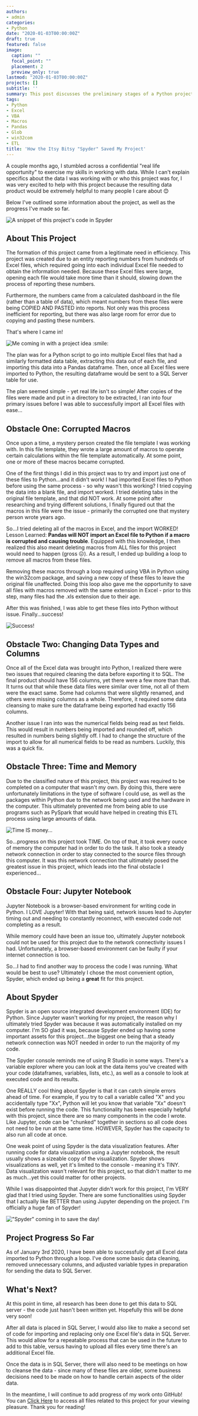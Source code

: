 ```yaml
---
authors:
- admin
categories:
- Python
date: "2020-01-03T00:00:00Z"
draft: true
featured: false
image:
  caption: ""
  focal_point: ""
  placement: 2
  preview_only: true
lastmod: "2020-01-03T00:00:00Z"
projects: []
subtitle: ''
summary: This post discusses the preliminary stages of a Python project that extracts data out of hundreds of Excel files, followed by sending them to SQL Server. Jupyter posed some unexpected network issues, and Spyder was a wonderful solution!
tags:
- Python
- Excel
- VBA
- Macros
- Pandas
- Glob
- win32com
- ETL
title: 'How the Itsy Bitsy "Spyder" Saved My Project'
---
```

A couple months ago, I stumbled across a confidential "real life opportunity" to exercise my skills in working with data. While I can't explain specifics about the data I was working with or who this project was for, I was very excited to help with this project because the resulting data product would be extremely helpful to many people I care about :blush: 

Below I've outlined some information about the project, as well as the progress I've made so far.

![](Code.jpg "A snippet of this project's code in Spyder")

## About This Project

The formation of this project came from a legitimate need in efficiency. This project was created due to an entity reporting numbers from hundreds of Excel files, which required going into each individual Excel file needed to obtain the information needed. Because these Excel files were large, opening each file would take more time than it should, slowing down the process of reporting these numbers.

Furthermore, the numbers came from a calculated dashboard in the file (rather than a table of data), which meant numbers from these files were being COPIED AND PASTED into reports. Not only was this process inefficient for reporting, but there was also large room for error due to copying and pasting these numbers.

That's where I came in!

![](comingin.gif "Me coming in with a project idea :smile:")

The plan was for a Python script to go into multiple Excel files that had a similarly formatted data table, extracting this data out of each file, and importing this data into a Pandas dataframe. Then, once all Excel files were imported to Python, the resulting dataframe would be sent to a SQL Server table for use.

The plan seemed simple - yet real life isn't so simple! After copies of the files were made and put in a directory to be extracted, I ran into four primary issues before I was able to successfully import all Excel files with ease...

## Obstacle One: Corrupted Macros

Once upon a time, a mystery person created the file template I was working with. In this file template, they wrote a large amount of macros to operate certain calculations within the file template automatically. At some point, one or more of these macros became corrupted. 

One of the first things I did in this project was to try and import just one of these files to Python...and it didn't work! I had imported Excel files to Python before using the same process - so why wasn't this working? I tried copying the data into a blank file, and import worked. I tried deleting tabs in the original file template, and that did NOT work. At some point after researching and trying different solutions, I finally figured out that the macros in this file were the issue - primarily the corrupted one that mystery person wrote years ago.

So...I tried deleting all of the macros in Excel, and the import WORKED! Lesson Learned: **Pandas will NOT import an Excel file to Python if a macro is corrupted and causing trouble**. Equipped with this knowledge, I then realized this also meant deleting macros from ALL files for this project would need to happen (gross :confounded:). As a result, I ended up building a loop to remove all macros from these files.

Removing these macros through a loop required using VBA in Python using the win32com package, and saving a new copy of these files to leave the original file unaffected. Doing this loop also gave me the opportunity to save all files with macros removed with the same extension in Excel - prior to this step, many files had the .xls extension due to their age.

After this was finished, I was able to get these files into Python without issue. Finally...success!

![](success.gif "Success!")

## Obstacle Two: Changing Data Types and Columns

Once all of the Excel data was brought into Python, I realized there were two issues that required cleaning the data before exporting it to SQL. The final product should have 156 columns, yet there were a few more than that. It turns out that while these data files were similar over time, not all of them were the exact same. Some had columns that were slightly renamed, and others were missing columns as a whole. Therefore, it required some data cleansing to make sure the dataframe being exported had exactly 156 columns.

Another issue I ran into was the numerical fields being read as text fields. This would result in numbers being imported and rounded off, which resulted in numbers being slightly off. I had to change the structure of the import to allow for all numerical fields to be read as numbers. Luckily, this was a quick fix.

## Obstacle Three: Time and Memory

Due to the classified nature of this project, this project was required to be completed on a computer that wasn't my own. By doing this, there were unfortunately limitations in the type of software I could use, as well as the packages within Python due to the network being used and the hardware in the computer. This ultimately prevented me from being able to use programs such as PySpark that would have helped in creating this ETL process using large amounts of data. 

![](time.gif "Time IS money...")

So...progress on this project took TIME. On top of that, it took every ounce of memory the computer had in order to do the task. It also took a steady network connection in order to stay connected to the source files through this computer. It was this network connection that ultimately posed the greatest issue in this project, which leads into the final obstacle I experienced...

## Obstacle Four: Jupyter Notebook

Jupyter Notebook is a browser-based environment for writing code in Python. I LOVE Jupyter! With that being said, network issues lead to Jupyter timing out and needing to constantly reconnect, with executed code not completing as a result.

While memory could have been an issue too, ultimately Jupyter notebook could not be used for this project due to the network connectivity issues I had. Unfortunately, a browser-based environment can be faulty if your internet connection is too.

So...I had to find another way to process the code I was running. What would be best to use? Ultimately I chose the most convenient option, Spyder, which ended up being a **great** fit for this project.

## About Spyder

Spyder is an open source integrated development environment (IDE) for Python. Since Jupyter wasn't working for my project, the reason why I ultimately tried Spyder was because it was automatically installed on my computer. I'm SO glad it was, because Spyder ended up having some important assets for this project...the biggest one being that a steady network connection was NOT needed in order to run the majority of my code.

The Spyder console reminds me of using R Studio in some ways. There's a variable explorer where you can look at the data items you've created with your code (dataframes, variables, lists, etc.), as well as a console to look at executed code and its results. 

One REALLY cool thing about Spyder is that it can catch simple errors ahead of time. For example, if you try to call a variable called "X" and you accidentally type "Xx", Python will let you know that variable "Xx" doesn't exist before running the code. This functionality has been especially helpful with this project, since there are so many components in the code I wrote. Like Jupyter, code can be "chunked" together in sections so all code does not need to be run at the same time. HOWEVER, Spyder has the capacity to also run all code at once. 

One weak point of using Spyder is the data visualization features. After running code for data visualization using a Jupyter notebook, the result usually shows a sizeable copy of the visualization. Spyder shows visualizations as well, yet it's limited to the console - meaning it's TINY. Data visualization wasn't relevant for this project, so that didn't matter to me as much...yet this could matter for other projects.

While I was disappointed that Jupyter didn't work for this project, I'm VERY glad that I tried using Spyder. There are some functionalities using Spyder that I actually like BETTER than using Jupyter depending on the project. I'm officially a huge fan of Spyder!

![](spyder.gif '"Spyder" coming in to save the day!')

## Project Progress So Far

As of January 3rd 2020, I have been able to successfully get all Excel data imported to Python through a loop. I've done some basic data cleaning, removed unnecessary columns, and adjusted variable types in preparation for sending the data to SQL Server.

## What's Next?

At this point in time, all research has been done to get this data to SQL server - the code just hasn't been written yet. Hopefully this will be done very soon! 

After all data is placed in SQL Server, I would also like to make a second set of code for importing and replacing only one Excel file's data in SQL Server. This would allow for a repeatable process that can be used in the future to add to this table, versus having to upload all files every time there's an additional Excel file.

Once the data is in SQL Server, there will also need to be meetings on how to cleanse the data - since many of these files are older, some business decisions need to be made on how to handle certain aspects of the older data.

In the meantime, I will continue to add progress of my work onto GitHub! You can [Click Here](https://github.com/ErikaJacobs/Excel-Python-SQL-Migration) to access all files related to this project for your viewing pleasure. Thank you for reading!